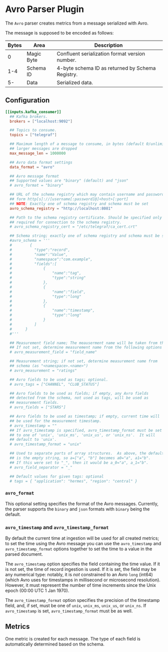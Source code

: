 # Avro Parser Plugin

The `Avro` parser creates metrics from a message serialized with Avro.

The message is supposed to be encoded as follows:

| Bytes | Area       | Description                                      |
| ----- | ---------- | ------------------------------------------------ |
| 0     | Magic Byte | Confluent serialization format version number.   |
| 1-4   | Schema ID  | 4-byte schema ID as returned by Schema Registry. |
| 5-    | Data       | Serialized data.                                 |

## Configuration

```toml
[[inputs.kafka_consumer]]
  ## Kafka brokers.
  brokers = ["localhost:9092"]

  ## Topics to consume.
  topics = ["telegraf"]

  ## Maximum length of a message to consume, in bytes (default 0/unlimited);
  ## larger messages are dropped
  max_message_len = 1000000

  ## Avro data format settings
  data_format = "avro"

  ## Avro message format
  ## Supported values are "binary" (default) and "json"
  # avro_format = "binary"

  ## URL of the schema registry which may contain username and password in the
  ## form http[s]://[username[:password]@]<host>[:port]
  ## NOTE: Exactly one of schema registry and schema must be set
  avro_schema_registry = "http://localhost:8081"

  ## Path to the schema registry certificate. Should be specified only if
  ## required for connection to the schema registry.
  # avro_schema_registry_cert = "/etc/telegraf/ca_cert.crt"

  ## Schema string; exactly one of schema registry and schema must be set
  #avro_schema = '''
  #        {
  #          "type":"record",
  #          "name":"Value",
  #          "namespace":"com.example",
  #          "fields":[
  #              {
  #                  "name":"tag",
  #                  "type":"string"
  #              },
  #              {
  #                  "name":"field",
  #                  "type":"long"
  #              },
  #              {
  #                  "name":"timestamp",
  #                  "type":"long"
  #              }
  #          ]
  #      }
  #'''

  ## Measurement field name; The meauserment name will be taken from this field
  ## If not set, determine measurement name from the following options
  # avro_measurement_field = "field_name"

  ## Measurement string; if not set, determine measurement name from
  ## schema (as "<namespace>.<name>")
  # avro_measurement = "ratings"

  ## Avro fields to be used as tags; optional.
  # avro_tags = ["CHANNEL", "CLUB_STATUS"]

  ## Avro fields to be used as fields; if empty, any Avro fields
  ## detected from the schema, not used as tags, will be used as
  ## measurement fields.
  # avro_fields = ["STARS"]

  ## Avro fields to be used as timestamp; if empty, current time will
  ## be used for the measurement timestamp.
  # avro_timestamp = ""
  ## If avro_timestamp is specified, avro_timestamp_format must be set
  ## to one of 'unix', 'unix_ms', 'unix_us', or 'unix_ns'.  It will
  ## default to 'unix'.
  # avro_timestamp_format = "unix"

  ## Used to separate parts of array structures.  As above, the default
  ## is the empty string, so a=["a", "b"] becomes a0="a", a1="b".
  ## If this were set to "_", then it would be a_0="a", a_1="b".
  # avro_field_separator = "_"

  ## Default values for given tags: optional
  # tags = { "application": "hermes", "region": "central" }

```

### `avro_format`

This optional setting specifies the format of the Avro messages. Currently, the
parser supports the `binary` and `json` formats with `binary` being the default.

### `avro_timestamp` and `avro_timestamp_format`

By default the current time at ingestion will be used for all created
metrics; to set the time using the Avro message you can use the
`avro_timestamp` and `avro_timestamp_format` options together to set the
time to a value in the parsed document.

The `avro_timestamp` option specifies the field containing the time
value.  If it is not set, the time of record ingestion is used.  If it
is set, the field may be any numerical type: notably, it is *not*
constrained to an Avro `long` (int64) (which Avro uses for timestamps in
millisecond or microsecond resolution).  However, it must represent the
number of time increments since the Unix epoch (00:00 UTC 1 Jan 1970).

The `avro_timestamp_format` option specifies the precision of the timestamp
field, and, if set, must be one of `unix`, `unix_ms`, `unix_us`, or
`unix_ns`.  If `avro_timestamp` is set, `avro_timestamp_format` must be
as well.

## Metrics

One metric is created for each message.  The type of each field is
automatically determined based on the schema.
